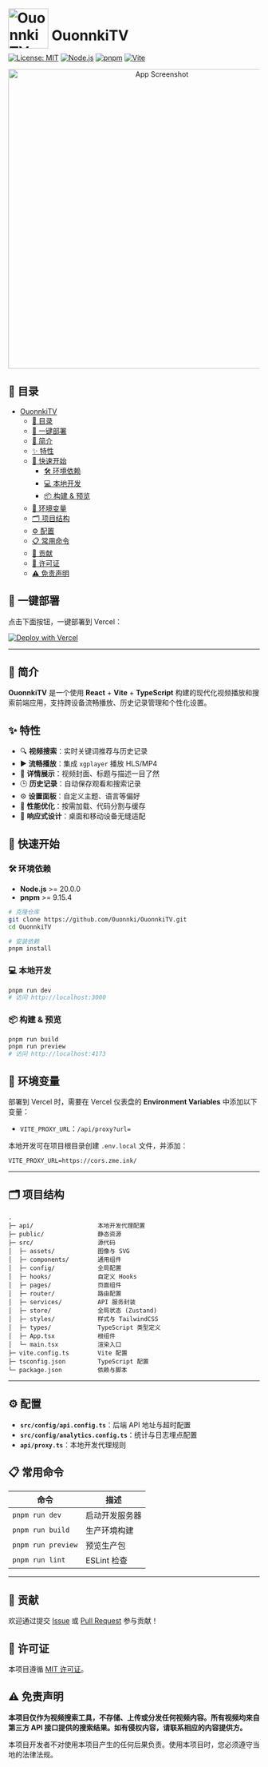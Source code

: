 # <img src="https://ouonnki.site/upload/logo.svg" alt="OuonnkiTV Logo" width="80" style="position:relative; top:1rem;"/> OuonnkiTV

[![License: MIT](https://img.shields.io/badge/license-MIT-green)](LICENSE) [![Node.js](https://img.shields.io/badge/node-%3E%3D20-brightgreen)]() [![pnpm](https://img.shields.io/badge/pnpm-%3E%3D9.15.4-blue)]() [![Vite](https://img.shields.io/badge/vite-%5E6.3.5-yellowgreen)]()

<p align="center">
  <img src="https://ouonnki.site/upload/CleanShot%202025-07-13%20at%2016.53.42%402x.png" alt="App Screenshot" width="600"/>
</p>

## 📑 目录

- [ OuonnkiTV](#-ouonnkitv)
  - [📑 目录](#-目录)
  - [🚀 一键部署](#-一键部署)
  - [📖 简介](#-简介)
  - [✨ 特性](#-特性)
  - [🚀 快速开始](#-快速开始)
    - [🛠 环境依赖](#-环境依赖)
    - [💻 本地开发](#-本地开发)
    - [📦 构建 \& 预览](#-构建--预览)
  - [🌳 环境变量](#-环境变量)
  - [🗂 项目结构](#-项目结构)
  - [⚙️ 配置](#️-配置)
  - [📋 常用命令](#-常用命令)
  - [🤝 贡献](#-贡献)
  - [📜 许可证](#-许可证)
  - [⚠️ 免责声明](#️-免责声明)

## 🚀 一键部署

点击下面按钮，一键部署到 Vercel：

[![Deploy with Vercel](https://vercel.com/button)](https://vercel.com/new/clone?repository-url=https://github.com/Ouonnki/OuonnkiTV&build-command=pnpm%20build&install-command=pnpm%20install&output-directory=dist)

---

## 📖 简介

**OuonnkiTV** 是一个使用 **React** + **Vite** + **TypeScript** 构建的现代化视频播放和搜索前端应用，支持跨设备流畅播放、历史记录管理和个性化设置。

## ✨ 特性

- 🔍 **视频搜索**：实时关键词推荐与历史记录
- ▶️ **流畅播放**：集成 `xgplayer` 播放 HLS/MP4
- 📝 **详情展示**：视频封面、标题与描述一目了然
- 🕒 **历史记录**：自动保存观看和搜索记录
- ⚙️ **设置面板**：自定义主题、语言等偏好
- 🚀 **性能优化**：按需加载、代码分割与缓存
- 📱 **响应式设计**：桌面和移动设备无缝适配

## 🚀 快速开始

### 🛠 环境依赖

- **Node.js** >= 20.0.0
- **pnpm** >= 9.15.4

```bash
# 克隆仓库
git clone https://github.com/Ouonnki/OuonnkiTV.git
cd OuonnkiTV

# 安装依赖
pnpm install
```

### 💻 本地开发

```bash
pnpm run dev
# 访问 http://localhost:3000
```

### 📦 构建 & 预览

```bash
pnpm run build
pnpm run preview
# 访问 http://localhost:4173
```

## 🌳 环境变量

部署到 Vercel 时，需要在 Vercel 仪表盘的 **Environment Variables** 中添加以下变量：
- `VITE_PROXY_URL`：`/api/proxy?url=`

本地开发可在项目根目录创建 `.env.local` 文件，并添加：
```env
VITE_PROXY_URL=https://cors.zme.ink/
```

---

## 🗂 项目结构

```text
.
├─ api/                  本地开发代理配置
├─ public/               静态资源
├─ src/                  源代码
│  ├─ assets/            图像与 SVG
│  ├─ components/        通用组件
│  ├─ config/            全局配置
│  ├─ hooks/             自定义 Hooks
│  ├─ pages/             页面组件
│  ├─ router/            路由配置
│  ├─ services/          API 服务封装
│  ├─ store/             全局状态 (Zustand)
│  ├─ styles/            样式与 TailwindCSS
│  ├─ types/             TypeScript 类型定义
│  ├─ App.tsx            根组件
│  └─ main.tsx           渲染入口
├─ vite.config.ts        Vite 配置
├─ tsconfig.json         TypeScript 配置
└─ package.json          依赖与脚本
```

---

## ⚙️ 配置

- **`src/config/api.config.ts`**：后端 API 地址与超时配置
- **`src/config/analytics.config.ts`**：统计与日志埋点配置
- **`api/proxy.ts`**：本地开发代理规则

## 📋 常用命令

| 命令             | 描述             |
| ---------------- | ---------------- |
| `pnpm run dev`   | 启动开发服务器   |
| `pnpm run build` | 生产环境构建     |
| `pnpm run preview` | 预览生产包     |
| `pnpm run lint`  | ESLint 检查      |

---

## 🤝 贡献

欢迎通过提交 [Issue](https://github.com/<your-username>/OuonnkiTV/issues) 或 [Pull Request](https://github.com/<your-username>/OuonnkiTV/pulls) 参与贡献！

## 📜 许可证

本项目遵循 [MIT 许可证](LICENSE)。 

## ⚠️ 免责声明
 **本项目仅作为视频搜索工具，不存储、上传或分发任何视频内容。所有视频均来自第三方 API 接口提供的搜索结果。如有侵权内容，请联系相应的内容提供方。**

本项目开发者不对使用本项目产生的任何后果负责。使用本项目时，您必须遵守当地的法律法规。 